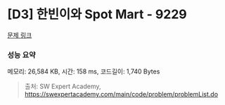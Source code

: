 # [D3] 한빈이와 Spot Mart - 9229 

[문제 링크](https://swexpertacademy.com/main/code/problem/problemDetail.do?contestProbId=AW8Wj7cqbY0DFAXN) 

### 성능 요약

메모리: 26,584 KB, 시간: 158 ms, 코드길이: 1,740 Bytes



> 출처: SW Expert Academy, https://swexpertacademy.com/main/code/problem/problemList.do